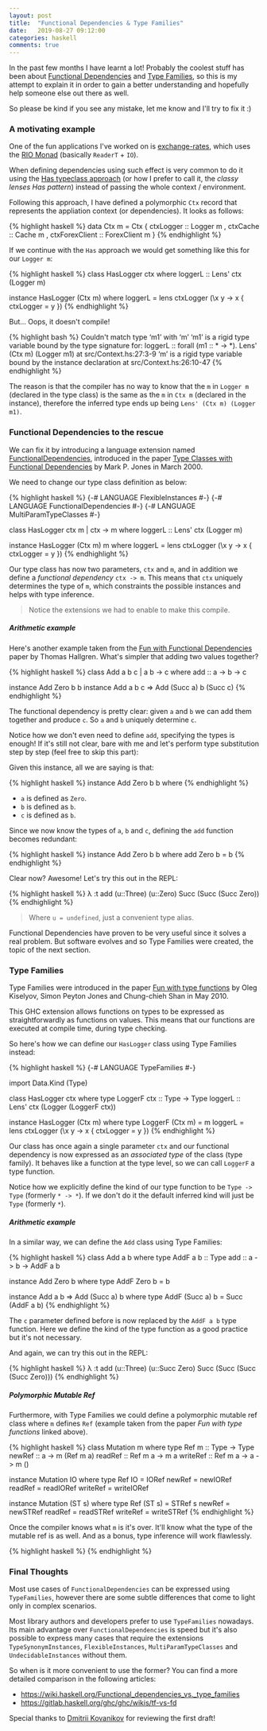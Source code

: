 ```yaml
---
layout: post
title:  "Functional Dependencies & Type Families"
date:   2019-08-27 09:12:00
categories: haskell
comments: true
---
```


In the past few months I have learnt a lot! Probably the coolest stuff has been about [Functional Dependencies](https://wiki.haskell.org/Functional_dependencies) and [Type Families](https://wiki.haskell.org/GHC/Type_families), so this is my attempt to explain it in order to gain a better understanding and hopefully help someone else out there as well.

So please be kind if you see any mistake, let me know and I'll try to fix it :)

### A motivating example

One of the fun applications I've worked on is [exchange-rates](https://github.com/gvolpe/exchange-rates), which uses the [RIO Monad](https://www.fpcomplete.com/blog/2017/07/the-rio-monad) (basically `ReaderT` + `IO`).

When defining dependencies using such effect is very common to do it using the [Has typeclass approach](https://www.fpcomplete.com/blog/2017/06/readert-design-pattern) (or how I prefer to call it, the *classy lenses Has pattern*) instead of passing the whole context / environment.

Following this approach, I have defined a polymorphic `Ctx` record that represents the appliation context (or dependencies). It looks as follows:

{% highlight haskell %}
data Ctx m = Ctx
  { ctxLogger :: Logger m
  , ctxCache :: Cache m
  , ctxForexClient :: ForexClient m
  }
{% endhighlight %}

If we continue with the `Has` approach we would get something like this for our `Logger m`:

{% highlight haskell %}
class HasLogger ctx where
  loggerL :: Lens' ctx (Logger m)

instance HasLogger (Ctx m) where
  loggerL = lens ctxLogger (\x y -> x { ctxLogger = y })
{% endhighlight %}

But... Oops, it doesn't compile!

{% highlight bash %}
Couldn't match type ‘m1’ with ‘m’
      ‘m1’ is a rigid type variable bound by
        the type signature for:
          loggerL :: forall (m1 :: * -> *). Lens' (Ctx m) (Logger m1)
        at src/Context.hs:27:3-9
      ‘m’ is a rigid type variable bound by
        the instance declaration
        at src/Context.hs:26:10-47
{% endhighlight %}

The reason is that the compiler has no way to know that the `m` in `Logger m` (declared in the type class) is the same as the `m` in `Ctx m` (declared in the instance), therefore the inferred type ends up being `Lens' (Ctx m) (Logger m1)`.

### Functional Dependencies to the rescue

We can fix it by introducing a language extension named [FunctionalDependencies](https://wiki.haskell.org/Functional_dependencies), introduced in the paper [Type Classes with Functional Dependencies](https://web.cecs.pdx.edu/~mpj/pubs/fundeps-esop2000.pdf) by Mark P. Jones in March 2000.

We need to change our type class definition as below:

{% highlight haskell %}
{-# LANGUAGE FlexibleInstances      #-}
{-# LANGUAGE FunctionalDependencies #-}
{-# LANGUAGE MultiParamTypeClasses  #-}

class HasLogger ctx m | ctx -> m where
  loggerL :: Lens' ctx (Logger m)

instance HasLogger (Ctx m) m where
  loggerL = lens ctxLogger (\x y -> x { ctxLogger = y })
{% endhighlight %}

Our type class has now two parameters, `ctx` and `m`, and in addition we define a *functional dependency* `ctx -> m`. This means that `ctx` uniquely determines the type of `m`, which constraints the possible instances and helps with type
inference.

> Notice the extensions we had to enable to make this compile.

##### Arithmetic example

Here's another example taken from the [Fun with Functional Dependencies](http://www.cse.chalmers.se/~hallgren/Papers/hallgren.pdf) paper by Thomas Hallgren. What's simpler that adding two values together?

{% highlight haskell %}
class Add a b c | a b -> c where
  add :: a -> b -> c

instance Add Zero b b
instance Add a b c => Add (Succ a) b (Succ c)
{% endhighlight %}

The functional dependency is pretty clear: given `a` and `b` we can add them together and produce `c`. So `a` and
`b` uniquely determine `c`.

Notice how we don't even need to define `add`, specifying the types is enough! If it's still not clear, bare with me and let's perform type substitution step by step (feel free to skip this part):

Given this instance, all we are saying is that:

{% highlight haskell %}
instance Add Zero b b where
{% endhighlight %}

- `a` is defined as `Zero`.
- `b` is defined as `b`.
- `c` is defined as `b`.

Since we now know the types of `a`, `b` and `c`, defining the `add` function becomes redundant:

{% highlight haskell %}
instance Add Zero b b where
  add Zero b = b
{% endhighlight %}

Clear now? Awesome! Let's try this out in the REPL:

{% highlight haskell %}
λ :t add (u::Three) (u::Zero)
Succ (Succ (Succ Zero))
{% endhighlight %}

> Where `u = undefined`, just a convenient type alias.

Functional Dependencies have proven to be very useful since it solves a real problem. But software evolves and so Type Families were created, the topic of the next section.

### Type Families

Type Families were introduced in the paper [Fun with type
functions](https://www.microsoft.com/en-us/research/wp-content/uploads/2016/07/typefun.pdf?from=http%3A%2F%2Fresearch.microsoft.com%2F~simonpj%2Fpapers%2Fassoc-types%2Ffun-with-type-funs%2Ftypefun.pdf) by Oleg Kiselyov, Simon Peyton Jones and Chung-chieh Shan in May 2010.

This GHC extension allows functions on types to be expressed as straightforwardly as functions on values. This means
that our functions are executed at compile time, during type checking.

So here's how we can define our `HasLogger` class using Type Families instead:

{% highlight haskell %}
{-# LANGUAGE TypeFamilies #-}

import Data.Kind (Type)

class HasLogger ctx where
  type LoggerF ctx :: Type -> Type
  loggerL :: Lens' ctx (Logger (LoggerF ctx))

instance HasLogger (Ctx m) where
  type LoggerF (Ctx m) = m
  loggerL = lens ctxLogger (\x y -> x { ctxLogger = y })
{% endhighlight %}

Our class has once again a single parameter `ctx` and our functional dependency is now expressed as an *associated type* of the class (type family). It behaves like a function at the type level, so we can call `LoggerF` a type function.

Notice how we explicitly define the kind of our type function to be `Type -> Type` (formerly `* -> *`). If we don't do it the default inferred kind will just be `Type` (formerly `*`).

##### Arithmetic example

In a similar way, we can define the `Add` class using Type Families:

{% highlight haskell %}
class Add a b where
  type AddF a b :: Type
  add :: a -> b -> AddF a b

instance Add Zero b where
  type AddF Zero b = b

instance Add a b => Add (Succ a) b where
  type AddF (Succ a) b = Succ (AddF a b)
{% endhighlight %}

The `c` parameter defined before is now replaced by the `AddF a b` type function. Here we define the kind of the type
function as a good practice but it's not necessary.

And again, we can try this out in the REPL:

{% highlight haskell %}
λ :t add (u::Three) (u::Succ Zero)
Succ (Succ (Succ (Succ Zero)))
{% endhighlight %}

##### Polymorphic Mutable Ref

Furthermore, with Type Families we could define a polymorphic mutable ref class where `m` defines `Ref` (example taken from
the paper *Fun with type functions* linked above).

{% highlight haskell %}
class Mutation m where
  type Ref m :: Type -> Type
  newRef   :: a -> m (Ref m a)
  readRef  :: Ref m a -> m a
  writeRef :: Ref m a -> a -> m ()

instance Mutation IO where
  type Ref IO = IORef
  newRef   = newIORef
  readRef  = readIORef
  writeRef = writeIORef

instance Mutation (ST s) where
  type Ref (ST s) = STRef s
  newRef   = newSTRef
  readRef  = readSTRef
  writeRef = writeSTRef
{% endhighlight %}

Once the compiler knows what `m` is it's over. It'll know what the type of the mutable ref is as well. And as a bonus, type inference will work flawlessly.

{% highlight haskell %}
{% endhighlight %}

### Final Thoughts

Most use cases of `FunctionalDependencies` can be expressed using `TypeFamilies`, however there are some subtle differences that come to light only in complex scenarios.

Most library authors and developers prefer to use `TypeFamilies` nowadays. Its main advantage over `FunctionalDependencies` is speed but it's also possible to express many cases that require the extensions `TypeSynonymInstances`, `FlexibleInstances`, `MultiParamTypeClasses` and `UndecidableInstances` without them.

So when is it more convenient to use the former? You can find a more detailed comparison in the following articles:

- https://wiki.haskell.org/Functional_dependencies_vs._type_families
- https://gitlab.haskell.org/ghc/ghc/wikis/tf-vs-fd

Special thanks to [Dmitrii Kovanikov](https://twitter.com/ChShersh) for reviewing the first draft!
